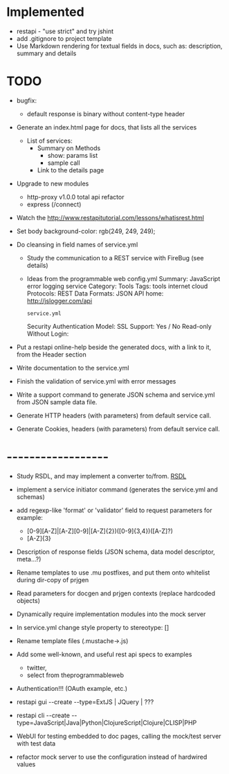 # Implemented
- restapi - "use strict" and try jshint
- add .gitignore to project template
- Use Markdown rendering for textual fields in docs, such as: description, summary and details

# TODO
- bugfix:
    - default response is binary without content-type header

- Generate an index.html page for docs, that lists all the services
  - List of services:
    - Summary on Methods
        - show: params list
        - sample call
    - Link to the details page

- Upgrade to new modules
    - http-proxy v1.0.0 total api refactor
    - express (/connect)

- Watch the http://www.restapitutorial.com/lessons/whatisrest.html

- Set body background-color: rgb(249, 249, 249);

- Do cleansing in field names of service.yml
  - Study the communication to a REST service with FireBug (see details)
  - Ideas from the programmable web
    config.yml
    Summary: JavaScript error logging service
    Category: Tools
    Tags: tools internet cloud 
    Protocols: REST
    Data Formats: JSON
    API home: http://jslogger.com/api

        service.yml

    Security
        Authentication Model:
        SSL Support: Yes / No
        Read-only Without Login:
     
- Put a restapi online-help beside the generated docs, with a link to it, from the Header section

- Write documentation to the service.yml
- Finish the validation of service.yml with error messages
- Write a support command to generate JSON schema and service.yml from JSON sample data file.
- Generate HTTP headers (with parameters) from default service call.
- Generate Cookies, headers (with parameters) from default service call.

# ------------------
- Study RSDL, and may implement a converter to/from.
  [RSDL](https://access.redhat.com/site/documentation/en-US/Red_Hat_Enterprise_Virtualization/3.1/html/Developer_Guide/sect-Developer_Guide.entry_Point-RSDL.html)

- implement a service initiator command (generates the service.yml and schemas)
- add regexp-like 'format' or 'validator' field to request parameters
  for example:
    - [0-9][A-Z]|[A-Z][0-9]|[A-Z]{2})([0-9]{3,4})([A-Z]?)
    - [A-Z]{3}
- Description of response fields (JSON schema, data model descriptor, meta...?)
- Rename templates to use .mu postfixes, and put them onto whitelist during dir-copy of prjgen
- Read parameters for docgen and prjgen contexts (replace hardcoded objects)
- Dynamically require implementation modules into the mock server
- In service.yml change style property to stereotype: []
- Rename template files (.mustache->.js)
- Add some well-known, and useful rest api specs to examples
  - twitter,
  - select from theprogrammableweb
- Authentication!!! (OAuth example, etc.)
- restapi gui --create --type=ExtJS | JQuery | ???
- restapi cli --create --type=JavaScript|Java|Python|ClojureScript|Clojure|CLISP|PHP
- WebUI for testing embedded to doc pages, calling the mock/test server with test data
- refactor mock server to use the configuration instead of hardwired values
